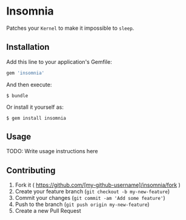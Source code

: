 # Insomnia

Patches your `Kernel` to make it impossible to `sleep`.

## Installation

Add this line to your application's Gemfile:

```ruby
gem 'insomnia'
```

And then execute:

    $ bundle

Or install it yourself as:

    $ gem install insomnia

## Usage

TODO: Write usage instructions here

## Contributing

1. Fork it ( https://github.com/[my-github-username]/insomnia/fork )
2. Create your feature branch (`git checkout -b my-new-feature`)
3. Commit your changes (`git commit -am 'Add some feature'`)
4. Push to the branch (`git push origin my-new-feature`)
5. Create a new Pull Request
